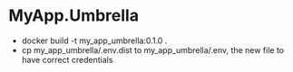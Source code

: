 # MyApp.Umbrella

- docker build -t my_app_umbrella:0.1.0 .
- cp my_app_umbrella/.env.dist to my_app_umbrella/.env, the new file to have
  correct credentials
